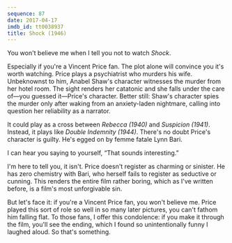 ```yaml
---
sequence: 87
date: 2017-04-17
imdb_id: tt0038937
title: Shock (1946)
---
```


You won't believe me when I tell you not to watch _Shock_.

Especially if you're a Vincent Price fan. The plot alone will convince you it's worth watching. Price plays a psychiatrist who murders his wife. Unbeknownst to him, Anabel Shaw's character witnesses the murder from her hotel room. The sight renders her catatonic and she falls under the care of—you guessed it—Price's character. Better still: Shaw's character spies the murder only after waking from an anxiety-laden nightmare, calling into question her reliability as a narrator.

It could play as a cross between _Rebecca (1940)_ and _Suspicion (1941)_. Instead, it plays like _Double Indemnity (1944)_. There's no doubt Price's character is guilty. He's egged on by femme fatale Lynn Bari.

I can hear you saying to yourself, “That sounds interesting.”

I'm here to tell you, it isn't. Price doesn't register as charming or sinister. He has zero chemistry with Bari, who herself fails to register as seductive or cunning. This renders the entire film rather boring, which as I've written before, is a film's most unforgivable sin.

But let's face it: if you're a Vincent Price fan, you won't believe me. Price played this sort of role so well in so many later pictures, you can't fathom him falling flat. To those fans, I offer this condolence: if you make it through the film, you'll see the ending, which I found so unintentionally funny I laughed aloud. So that's something.